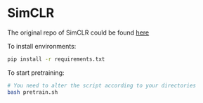 # SimCLR

The original repo of SimCLR could be found [here](https://github.com/sthalles/SimCLR)

To install environments:
```bash
pip install -r requirements.txt
```

To start pretraining:
```bash
# You need to alter the script according to your directories
bash pretrain.sh
```
